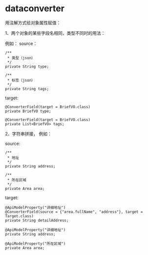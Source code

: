 # dataconverter
用注解方式给对象属性赋值：

1、两个对象的某些字段名相同，类型不同时的用法：

例如：
source：

    /**
     * 类型（json）
     */
    private String type;

    /**
     * 标签（json）
     */
    private String tags;
    
 target:

    @ConverterField(target = BriefVO.class)
    private BriefVO type;

    @ConverterField(target = BriefVO.class)
    private List<BriefVO> tags;
 
2、字符串拼接，
例如：

source:

    /**
     * 地址
     */
    private String address;

    /**
     * 所在区域
     */
    private Area area;
    
 target:
 
    @ApiModelProperty("详细地址")
    @ConverterField(source = {"area.fullName", "address"}, target = Target.class)
    private String detailAddress;

    @ApiModelProperty("详细地址")
    private String address;

    @ApiModelProperty("所在区域")
    private Area area;
